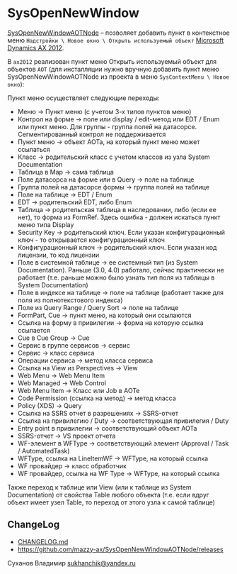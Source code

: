 # SysOpenNewWindow

[project]:https://github.com/sukhanchik/SysOpenNewWindowAOTNode
[license]:https://github.com/sukhanchik/SysOpenNewWindowAOTNode/blob/master/LICENSE

[SysOpenNewWindowAOTNode][project] &ndash; позволяет добавить пункт в контекстное меню `Надстройки \ Новое окно \ Открыть используемый объект` [Microsoft Dynamics AX 2012](ax2012).

В `ax2012` реализован пункт меню Открыть используемый объект для объектов `AOT` (для инсталляции нужно вручную добавить пункт меню SysOpenNewWindowAOTNode из проекта в меню `SysContextMenu \ Новое окно`):

Пункт меню осуществляет следующие переходы:
* Меню -> Пункт меню (с учетом 3-х типов пунктов меню)
* Контрол на форме -> поле или display / edit-метод или EDT / Enum или пункт меню. Для группы - группа полей на датасорсе. Сегментированный контрол не поддерживается
* Пункт меню -> объект АОТа, на который пункт меню может ссылаться
* Класс -> родительский класс с учетом классов из узла System Documentation
* Таблица в Map -> сама таблица
* Поле датасорса на форме или в Query -> поле на таблице
* Группа полей на датасорсе формы -> группа полей на таблице
* Поле на таблице -> EDT / Enum
* EDT -> родительский EDT, либо Enum
* Таблица -> родительская таблица в наследовании, либо (если ее нет), то форма из FormRef. Здесь ошибка - должен искаться пункт меню типа Display
* Security Key -> родительский ключ. Если указан конфигурационный ключ - то открывается конфигурационный ключ
* Конфигурационный ключ -> родительский ключ. Если указан код лицензии, то код лицензии
* Поле в системной таблице -> ее системный тип (из System Documentation). Раньше (3.0, 4.0) работало, сейчас практически не работает (т.е. раньше можно было узнать тип поля из таблицы в System Documentation)
* Поле в индексе на таблице -> поле на таблице (работает также для поля из полнотекстового индекса)
* Поле из Query Range / Query Sort -> поле на таблице
* FormPart, Cue -> пункт меню, на который они ссылаются
* Ссылка на форму в привилегии -> форма на которую ссылка ссылается
* Cue в Cue Group -> Cue
* Сервис в группе сервисов -> сервис
* Сервис -> класс сервиса
* Операции сервиса -> метод класса сервиса
* Ссылка на View из Perspectives -> View
* Web Menu -> Web Menu Item
* Web Managed -> Web Control
* Web Menu Item -> Класс или Job в АОТе
* Code Permission (ссылка на метод) -> метод класса
* Policy (XDS) -> Query
* Ссылка на SSRS отчет в разрешениях -> SSRS-отчет
* Ссылка на привилегию / Duty -> соответствующая привилегия / Duty
* Entry point в привилегии -> соответствующий объект АОТа
* SSRS-отчет -> VS проект отчета
* WF-элемент в WFType -> соответствующий элемент (Approval / Task / AutomatedTask)
* WFType, ссылка на LineItemWF -> WFType, на который ссылка
* WF провайдер -> класс обработчик
* WF провайдер, ссылка на WF Type -> WFType, на который ссылка

Также переход к таблице или View (или к таблице из System Documentation) от свойства Table любого объекта (т.е. если вдруг объект имеет узел Table, то переход от этого узла к самой таблице)

## ChangeLog

* [CHANGELOG.md](CHANGELOG.md)
* <https://github.com/mazzy-ax/SysOpenNewWindowAOTNode/releases>


Суханов Владимир <sukhanchik@yandex.ru>
